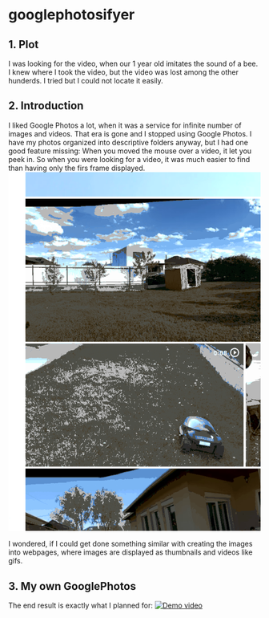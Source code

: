 # googlephotosifyer

## 1. Plot
I was looking for the video, when our 1 year old imitates the sound of a bee. I knew where I took the video, but the video was lost among the other hunderds. I tried but I could not locate it easily.

## 2. Introduction
I liked Google Photos a lot, when it was a service for infinite number of images and videos. That era is gone and I stopped using Google Photos. I have my photos organized into descriptive folders anyway, but I had one good feature missing: 
When you moved the mouse over a video, it let you peek in. So when you were looking for a video, it was much easier to find than having only the firs frame displayed. 
![image](assets/GP_demo.gif)

I wondered, if I could get done something similar with creating the images into webpages, where images are displayed as thumbnails and videos like gifs. 

## 3. My own GooglePhotos
The end result is exactly what I planned for: 
[![Demo video](https://img.youtube.com/vi/FZoDrFnvjJY/0.jpg)](https://www.youtube.com/watch?v=FZoDrFnvjJY)

